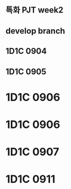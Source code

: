 ## 특화 PJT week2

## develop branch

## 1D1C 0904

## 1D1C 0905

# 1D1C 0906

# 1D1C 0906

# 1D1C 0907

# 1D1C 0911
